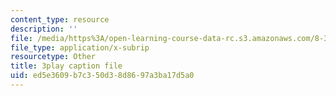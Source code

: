 ```yaml
---
content_type: resource
description: ''
file: /media/https%3A/open-learning-course-data-rc.s3.amazonaws.com/8-334-statistical-mechanics-ii-statistical-physics-of-fields-spring-2014/ed5e3609b7c350d38d8697a3ba17d5a0_Rv1UBrGVGFk.vtt
file_type: application/x-subrip
resourcetype: Other
title: 3play caption file
uid: ed5e3609-b7c3-50d3-8d86-97a3ba17d5a0
---
```

